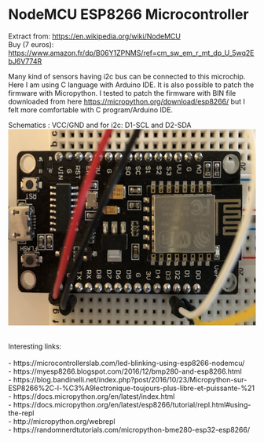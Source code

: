 # NodeMCU ESP8266 Microcontroller

Extract from: https://en.wikipedia.org/wiki/NodeMCU
<br>
Buy (7 euros): https://www.amazon.fr/dp/B06Y1ZPNMS/ref=cm_sw_em_r_mt_dp_U_5wq2EbJ6V774R

Many kind of sensors having i2c bus can be connected to this microchip. Here I am using C language with Arduino IDE. It is also possible to patch the firmware with Micropython. I tested to patch the firmware with BIN file downloaded from here https://micropython.org/download/esp8266/ but I felt more comfortable with C program/Arduino IDE.

Schematics : VCC/GND and for i2c: D1-SCL and D2-SDA
<img src="../img/esp8266.jpg" width="600" height="400"/>

<br>
Interesting links:<br>
<br>- https://microcontrollerslab.com/led-blinking-using-esp8266-nodemcu/
<br>- https://myesp8266.blogspot.com/2016/12/bmp280-and-esp8266.html
<br>- https://blog.bandinelli.net/index.php?post/2016/10/23/Micropython-sur-ESP8266%2C-l-%C3%A9lectronique-toujours-plus-libre-et-puissante-%21
<br>- https://docs.micropython.org/en/latest/index.html
<br>- https://docs.micropython.org/en/latest/esp8266/tutorial/repl.html#using-the-repl
<br>- http://micropython.org/webrepl
<br>- https://randomnerdtutorials.com/micropython-bme280-esp32-esp8266/
